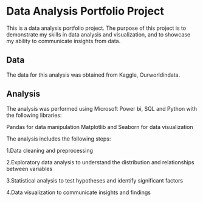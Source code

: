 

# Data Analysis Portfolio Project

This is a data analysis portfolio project. The purpose of this project is to demonstrate my skills in data analysis and visualization, and to showcase my ability to communicate insights from data.

## Data

The data for this analysis was obtained from Kaggle, Ourworldindata.

## Analysis

The analysis was performed using  Microsoft Power bi, SQL and  Python  with the following libraries:

Pandas for data manipulation
Matplotlib and Seaborn for data visualization

The analysis includes the following steps:

1.Data cleaning and preprocessing

2.Exploratory data analysis to understand the distribution and relationships between variables

3.Statistical analysis to test hypotheses and identify significant factors

4.Data visualization to communicate insights and findings
